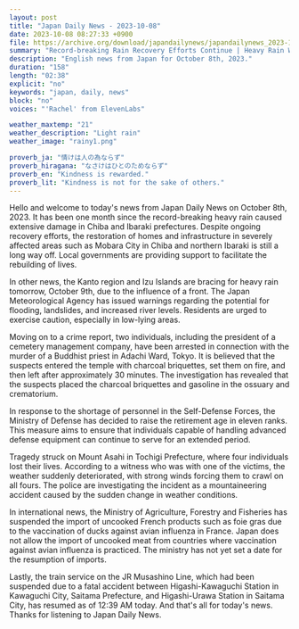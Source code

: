 ```yaml
---
layout: post
title: "Japan Daily News - 2023-10-08"
date: 2023-10-08 08:27:33 +0900
file: https://archive.org/download/japandailynews/japandailynews_2023-10-08.mp3
summary: "Record-breaking Rain Recovery Efforts Continue | Heavy Rain Warning for Kanto and Izu Islands, & more…"
description: "English news from Japan for October 8th, 2023."
duration: "158"
length: "02:38"
explicit: "no"
keywords: "japan, daily, news"
block: "no"
voices: "'Rachel' from ElevenLabs"

weather_maxtemp: "21"
weather_description: "Light rain"
weather_image: "rainy1.png"

proverb_ja: "情けは人の為ならず"
proverb_hiragana: "なさけはひとのためならず"
proverb_en: "Kindness is rewarded."
proverb_lit: "Kindness is not for the sake of others."
---
```


Hello and welcome to today's news from Japan Daily News on October 8th, 2023. It has been one month since the record-breaking heavy rain caused extensive damage in Chiba and Ibaraki prefectures. Despite ongoing recovery efforts, the restoration of homes and infrastructure in severely affected areas such as Mobara City in Chiba and northern Ibaraki is still a long way off. Local governments are providing support to facilitate the rebuilding of lives.

In other news, the Kanto region and Izu Islands are bracing for heavy rain tomorrow, October 9th, due to the influence of a front. The Japan Meteorological Agency has issued warnings regarding the potential for flooding, landslides, and increased river levels. Residents are urged to exercise caution, especially in low-lying areas.

Moving on to a crime report, two individuals, including the president of a cemetery management company, have been arrested in connection with the murder of a Buddhist priest in Adachi Ward, Tokyo. It is believed that the suspects entered the temple with charcoal briquettes, set them on fire, and then left after approximately 30 minutes. The investigation has revealed that the suspects placed the charcoal briquettes and gasoline in the ossuary and crematorium.

In response to the shortage of personnel in the Self-Defense Forces, the Ministry of Defense has decided to raise the retirement age in eleven ranks. This measure aims to ensure that individuals capable of handling advanced defense equipment can continue to serve for an extended period.

Tragedy struck on Mount Asahi in Tochigi Prefecture, where four individuals lost their lives. According to a witness who was with one of the victims, the weather suddenly deteriorated, with strong winds forcing them to crawl on all fours. The police are investigating the incident as a mountaineering accident caused by the sudden change in weather conditions.

In international news, the Ministry of Agriculture, Forestry and Fisheries has suspended the import of uncooked French products such as foie gras due to the vaccination of ducks against avian influenza in France. Japan does not allow the import of uncooked meat from countries where vaccination against avian influenza is practiced. The ministry has not yet set a date for the resumption of imports.

Lastly, the train service on the JR Musashino Line, which had been suspended due to a fatal accident between Higashi-Kawaguchi Station in Kawaguchi City, Saitama Prefecture, and Higashi-Urawa Station in Saitama City, has resumed as of 12:39 AM today.   And that's all for today's news. Thanks for listening to Japan Daily News.
